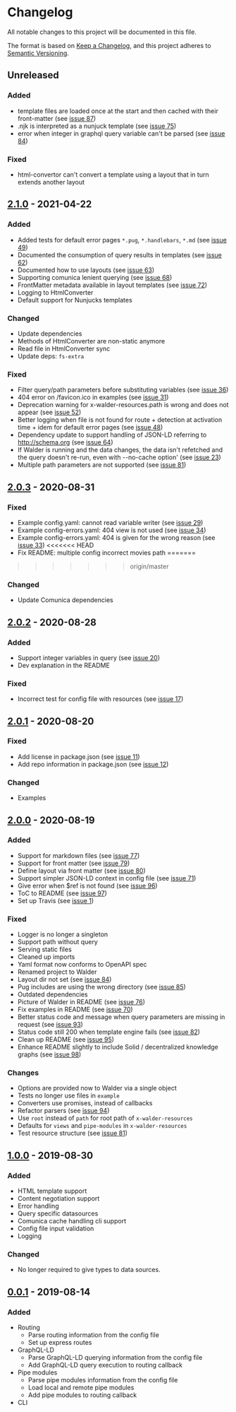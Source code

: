 # Changelog
All notable changes to this project will be documented in this file.

The format is based on [Keep a Changelog](https://keepachangelog.com/en/1.0.0/),
and this project adheres to [Semantic Versioning](https://semver.org/spec/v2.0.0.html).

## Unreleased

### Added
- template files are loaded once at the start and then cached with their front-matter (see [issue 87](https://github.com/KNowledgeOnWebScale/walder/issues/87))
- .njk is interpreted as a nunjuck template (see [issue 75](https://github.com/KNowledgeOnWebScale/walder/issues/75))
- error when integer in graphql query variable can't be parsed (see [issue 84](https://github.com/KNowledgeOnWebScale/walder/issues/84))

### Fixed
- html-convertor can't convert a template using a layout that in turn extends another layout
## [2.1.0] - 2021-04-22

### Added
- Added tests for default error pages `*.pug`, `*.handlebars`, `*.md` (see [issue 49](https://github.com/KNowledgeOnWebScale/walder/issues/49))
- Documented the consumption of query results in templates (see [issue 62](https://github.com/KNowledgeOnWebScale/walder/issues/62))
- Documented how to use layouts (see [issue 63](https://github.com/KNowledgeOnWebScale/walder/issues/63))
- Supporting comunica lenient querying (see [issue 68](https://github.com/KNowledgeOnWebScale/walder/issues/68))
- FrontMatter metadata available in layout templates (see [issue 72](https://github.com/KNowledgeOnWebScale/walder/issues/72))
- Logging to HtmlConverter
- Default support for Nunjucks templates

### Changed
- Update dependencies
- Methods of HtmlConverter are non-static anymore
- Read file in HtmlConverter sync
- Update deps: `fs-extra`

### Fixed
- Filter query/path parameters before substituting variables (see [issue 36](https://github.com/KNowledgeOnWebScale/walder/issues/36))
- 404 error on /favicon.ico in examples (see [issue 31](https://github.com/KNowledgeOnWebScale/walder/issues/31))
- Deprecation warning for x-walder-resources.path is wrong and does not appear (see [issue 52](https://github.com/KNowledgeOnWebScale/walder/issues/52))
- Better logging when file is not found for route + detection at activation time + idem for default error pages (see [issue 48](https://github.com/KNowledgeOnWebScale/walder/issues/48))
- Dependency update to support handling of JSON-LD referring to http://schema.org (see [issue 64](https://github.com/KNowledgeOnWebScale/walder/issues/64))
- If Walder is running and the data changes, the data isn't refetched and the query doesn't re-run, even with --no-cache option'  (see [issue 23](https://github.com/KNowledgeOnWebScale/walder/issues/23))
- Multiple path parameters are not supported  (see [issue 81](https://github.com/KNowledgeOnWebScale/walder/issues/81))

## [2.0.3] - 2020-08-31

### Fixed
- Example config.yaml: cannot read variable writer (see [issue 29](https://github.com/KNowledgeOnWebScale/walder/issues/29))
- Example config-errors.yaml: 404 view is not used (see [issue 34](https://github.com/KNowledgeOnWebScale/walder/issues/34))
- Example config-errors.yaml: 404 is given for the wrong reason (see [issue 33](https://github.com/KNowledgeOnWebScale/walder/issues/33))
<<<<<<< HEAD
- Fix README: multiple config incorrect movies path
=======
>>>>>>> origin/master

### Changed
- Update Comunica dependencies

## [2.0.2] - 2020-08-28

### Added
- Support integer variables in query (see [issue 20](https://github.com/KNowledgeOnWebScale/walder/issues/20))
- Dev explanation in the README

### Fixed
- Incorrect test for config file with resources (see [issue 17](https://github.com/KNowledgeOnWebScale/walder/issues/17))

## [2.0.1] - 2020-08-20

### Fixed
- Add license in package.json  (see [issue 11](https://github.com/KNowledgeOnWebScale/walder/issues/11))
- Add repo information in package.json  (see [issue 12](https://github.com/KNowledgeOnWebScale/walder/issues/12))

### Changed
- Examples

## [2.0.0] - 2020-08-19

### Added
- Support for markdown files (see [issue 77](https://gitlab.ilabt.imec.be/KNoWS/walder/issues/77))
- Support for front matter (see [issue 79](https://gitlab.ilabt.imec.be/KNoWS/walder/issues/79))
- Define layout via front matter (see [issue 80](https://gitlab.ilabt.imec.be/KNoWS/walder/issues/80))
- Support simpler JSON-LD context in config file (see [issue 71](https://gitlab.ilabt.imec.be/KNoWS/walder/-/issues/71))
- Give error when $ref is not found (see [issue 96](https://gitlab.ilabt.imec.be/KNoWS/walder/-/issues/96))
- ToC to README (see [issue 97](https://gitlab.ilabt.imec.be/KNoWS/walder/-/issues/97))
- Set up Travis (see [issue 1](https://github.com/KNowledgeOnWebScale/walder/issues/1))

### Fixed
- Logger is no longer a singleton
- Support path without query
- Serving static files
- Cleaned up imports
- Yaml format now conforms to OpenAPI spec
- Renamed project to Walder
- Layout dir not set (see [issue 84](https://gitlab.ilabt.imec.be/KNoWS/walder/issues/84))
- Pug includes are using the wrong directory (see [issue 85](https://gitlab.ilabt.imec.be/KNoWS/walder/issues/85))
- Outdated dependencies
- Picture of Walder in README (see [issue 76](https://gitlab.ilabt.imec.be/KNoWS/walder/-/issues/76))
- Fix examples in README (see [issue 70](https://gitlab.ilabt.imec.be/KNoWS/walder/-/issues/70))
- Better status code and message when query parameters are missing in request (see [issue 93](https://gitlab.ilabt.imec.be/KNoWS/walder/-/issues/93))
- Status code still 200 when template engine fails (see [issue 82](https://gitlab.ilabt.imec.be/KNoWS/walder/-/issues/82))
- Clean up README (see [issue 95](https://gitlab.ilabt.imec.be/KNoWS/walder/-/issues/95))
- Enhance README slightly to include Solid / decentralized knowledge graphs (see [issue 98](https://gitlab.ilabt.imec.be/KNoWS/walder/-/issues/98))

### Changes
- Options are provided now to Walder via a single object
- Tests no longer use files in `example`
- Converters use promises, instead of callbacks
- Refactor parsers (see [issue 94](https://gitlab.ilabt.imec.be/KNoWS/walder/-/issues/94))
- Use `root` instead of `path` for root path of `x-walder-resources`
- Defaults for `views` and `pipe-modules` in `x-walder-resources`
- Test resource structure (see [issue 81](https://gitlab.ilabt.imec.be/KNoWS/walder/-/issues/81))

## [1.0.0] - 2019-08-30
### Added
- HTML template support
- Content negotiation support
- Error handling
- Query specific datasources
- Comunica cache handling cli support
- Config file input validation
- Logging

### Changed
- No longer required to give types to data sources.

## [0.0.1] - 2019-08-14
### Added
- Routing
    - Parse routing information from the config file
    - Set up express routes
- GraphQL-LD
    - Parse GraphQL-LD querying information from the config file
    - Add GraphQL-LD query execution to routing callback
- Pipe modules
    - Parse pipe modules information from the config file
    - Load local and remote pipe modules
    - Add pipe modules to routing callback
- CLI

[2.1.0]: https://github.com/KNowledgeOnWebScale/walder/compare/v2.0.3...v2.1.0
[2.0.3]: https://github.com/KNowledgeOnWebScale/walder/compare/v2.0.2...v2.0.3
[2.0.2]: https://github.com/KNowledgeOnWebScale/walder/compare/v2.0.1...v2.0.2
[2.0.1]: https://github.com/KNowledgeOnWebScale/walder/compare/v2.0.0...v2.0.1
[2.0.0]: https://github.com/KNowledgeOnWebScale/walder/releases/tag/v2.0.0
[1.0.0]: https://gitlab.ilabt.imec.be/KNoWS/walder/compare/v0.0.1...v1.0.0
[0.0.1]: https://gitlab.ilabt.imec.be/KNoWS/walder/-/tags/v0.0.1
